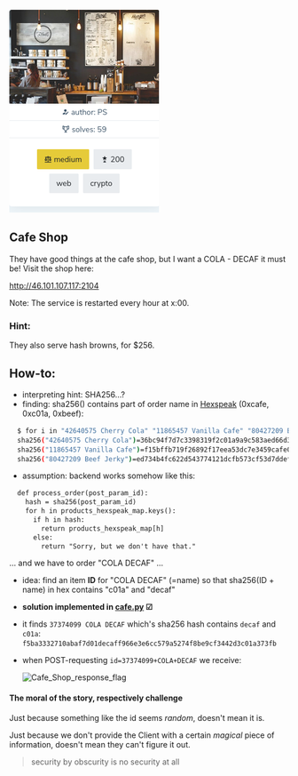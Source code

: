 ![chall09](chall09.png)

## Cafe Shop
They have good things at the cafe shop, but I want a COLA - DECAF it must be!
Visit the shop here:

http://46.101.107.117:2104

Note: The service is restarted every hour at x:00.

### Hint:
They also serve hash browns, for $256.

## How-to:
* interpreting hint: SHA256…?
* finding: sha256(<POST param id value>) contains part of order name in [Hexspeak](https://en.wikipedia.org/wiki/Hexspeak) (0xcafe, 0xc01a, 0xbeef):
```bash
  $ for i in "42640575 Cherry Cola" "11865457 Vanilla Cafe" "80427209 Beef Jerky" ; do echo -n "sha256(\"$i\")=" && echo -n "$i" | sha256sum -t; done
  sha256("42640575 Cherry Cola")=36bc94f7d7c3398319f2c01a9a9c583aed66d3a5e325aafa0652ceb2bdc271cf  -
  sha256("11865457 Vanilla Cafe")=f15bffb719f26892f17eea53dc7e3459cafe021bc0db2dce72429667d7aaee96  -
  sha256("80427209 Beef Jerky")=ed734b4fc622d543774121dcfb573cf53d7ddef85ebebeef9fd7cbd8bf4363c9  -
```
* assumption: backend works somehow like this:
```python3
  def process_order(post_param_id):
    hash = sha256(post_param_id)
    for h in products_hexspeak_map.keys():
      if h in hash:
        return products_hexspeak_map[h]
      else:
        return "Sorry, but we don't have that."
```
  … and we have to order "COLA DECAF" …
* idea: find an item **ID** for "COLA DECAF" (=name) so that sha256(ID + name) in hex contains "c01a" and "decaf"
* **solution implemented in [cafe.py](cafe.py) ☑**
* it finds ```37374099 COLA DECAF``` which's sha256 hash contains ```decaf``` and ```c01a```:
  ```f5ba3332710abaf7d01decaff966e3e6cc579a5274f8be9cf3442d3c01a373fb```
* when POST-requesting ```id=37374099+COLA+DECAF``` we receive:

  ![Cafe_Shop_response_flag](Cafe_Shop_response_flag.png)
  
#### The moral of the story, respectively challenge

Just because something like the id seems _random_, doesn't mean it is.

Just because we don't provide the Client with a certain _magical_ piece of information, doesn't mean they can't figure it out.

> security by obscurity is no security at all
